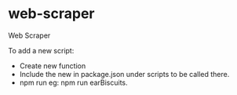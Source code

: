 # web-scraper
Web Scraper

To add a new script:
- Create new function
- Include the new in package.json under scripts to be called there. 
- npm run <function name> eg: npm run earBiscuits.